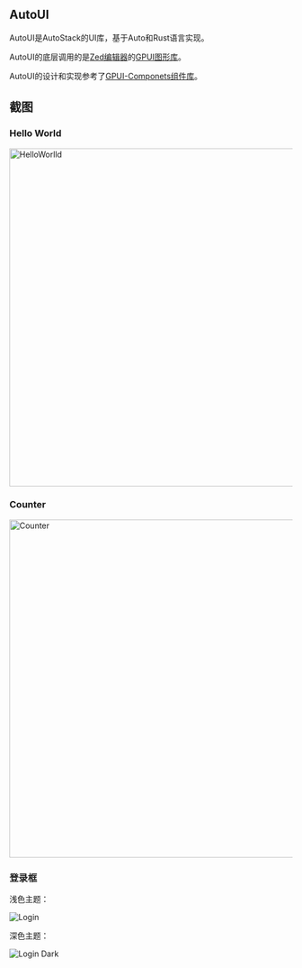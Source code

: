 ## AutoUI

AutoUI是AutoStack的UI库，基于Auto和Rust语言实现。

AutoUI的底层调用的是[Zed编辑器](https://zed.dev/)的[GPUI图形库](https://www.gpui.rs/)。

AutoUI的设计和实现参考了[GPUI-Componets组件库](https://github.com/Zed-Editor/gpui-components)。


## 截图

### Hello World

<img src="https://foruda.gitee.com/images/1730019960488976088/d8386182_142056.png" alt="HelloWorlld" width="600"/>

### Counter

<img src="https://foruda.gitee.com/images/1730020077552426624/8c5b66a2_142056.png" alt="Counter" width="600"/>

### 登录框

浅色主题：

![Login](https://foruda.gitee.com/images/1730020177031951332/d2cae60b_142056.png "Login")

深色主题：

![Login Dark](https://foruda.gitee.com/images/1730020232074825410/43d51b5c_142056.png "Login Dark")